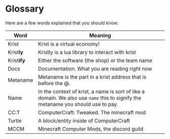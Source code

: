 # Glossary

Here are a few words explained that you should know:  

| Word         | Meaning                                                                                                                          |
|--------------|----------------------------------------------------------------------------------------------------------------------------------|
| Krist        | Krist is a virtual economy!                                                                                                      |
| Krist**ly**  | Kristly is a lua library to interact with krist                                                                                  |
| Krist**ify** | Either the software (the shop) or the team name                                                                                  |
| Docs         | Documentation. What you are reading right now                                                                                    |
| Metaname     | Metaname is the part in a krist address that is before the @.                                                                    |
| Name         | In the context of krist, a name is sort of like a domain. We also use `name` this to signify the metaname you should use to pay. |
| CC:T         | ComputerCraft: Tweaked. The minecraft mod                                                                                        |
| Turtle       | A block/entity inside of ComputerCraft                                                                                           |
| MCCM         | Minecraft Computer Mods, the discord guild                                                                                       |
